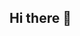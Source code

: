 ## Hi there 👋

<!--

**Here are some ideas to get you started:**

🙋‍♀️ This is a organisation based around the technovium unlimited project at the Roc Nijmegen?
🌈 Contribution guidelines - Please help and submit pull request to ur liking!
👩‍💻 Useful resources - [Technovium Unlimited blog](https://static.technoviumunlimited.nl/)?
🍿 Fun facts - frikandelbroodjes?
-->
